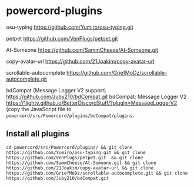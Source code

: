 # powercord-plugins

osu-typing https://github.com/Yumiro/osu-typing.git

petpet https://github.com/VenPlugs/petpet.git

At-Someone https://github.com/SammCheese/At-Someone.git

copy-avatar-url https://github.com/21Joakim/copy-avatar-url

scrollable-autocomplete https://github.com/GriefMoDz/scrollable-autocomplete.git

bdCompat (Message Logger V2 support) https://github.com/Juby210/bdCompat.git
bdCompat: Message Logger V2 https://1lighty.github.io/BetterDiscordStuff/?plugin=MessageLoggerV2 (copy the JavaScript file to `powercord/src/Powercord/plugins/bdCompat/plugins`.

## Install all plugins
```
cd powercord/src/Powercord/plugins/ && git clone https://github.com/Yumiro/osu-typing.git && git clone https://github.com/VenPlugs/petpet.git  && git clone https://github.com/SammCheese/At-Someone.git && git clone https://github.com/21Joakim/copy-avatar-url && git clone https://github.com/GriefMoDz/scrollable-autocomplete.git && git clone https://github.com/Juby210/bdCompat.git
```
